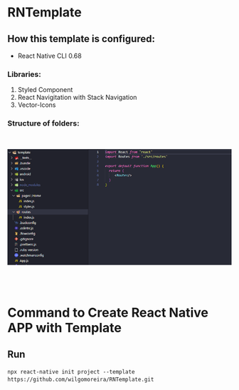 # RNTemplate

## How this template is configured:

- React Native CLI 0.68

### Libraries:
1. Styled Component
2. React Navigitation with Stack Navigation
3. Vector-Icons

### Structure of folders:
<br/>

![alt text](template/src/assets/folders.png) 

<br/>
<br/>

# Command to Create React Native APP with Template

## Run
```npx react-native init project --template https://github.com/wilgomoreira/RNTemplate.git```

